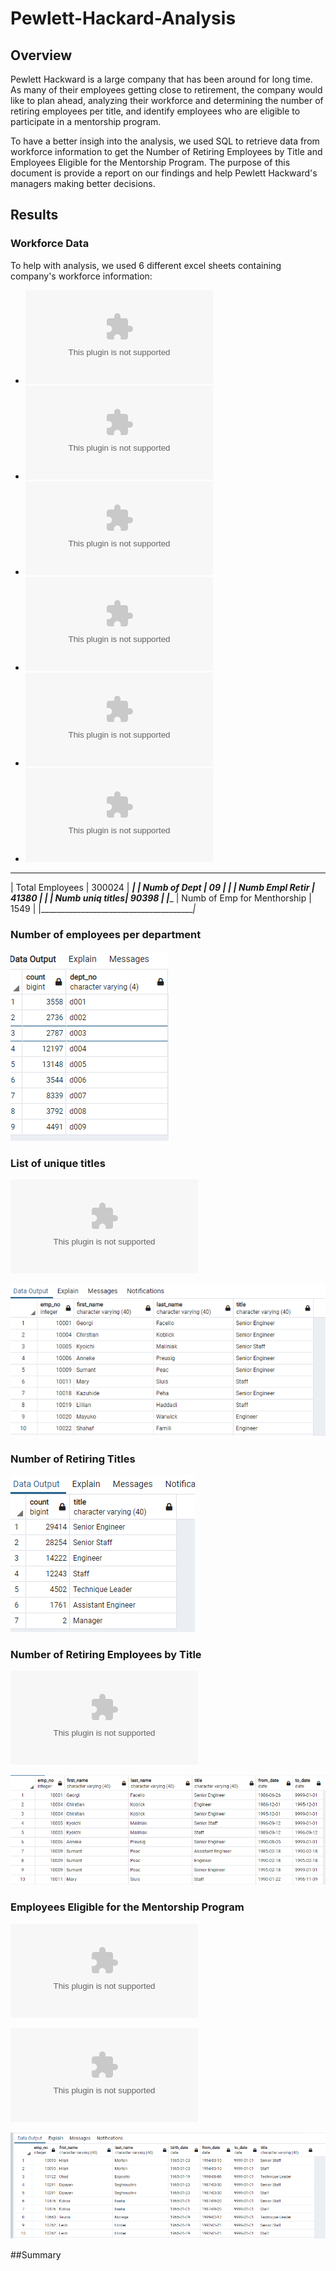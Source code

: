 # Pewlett-Hackard-Analysis

## Overview

Pewlett Hackward is a large company that has been around for long time. As many of their employees getting close to retirement, the company would like to plan ahead, analyzing their workforce and determining the number of retiring employees per title, and identify employees who are eligible to participate in a mentorship program. 

To have a better insigh into the analysis, we used SQL to retrieve data from workforce information  to get the Number of Retiring Employees by Title and Employees Eligible for the Mentorship Program. The purpose of this document is provide a report on our findings and help Pewlett Hackward's managers making better decisions.   

## Results

### Workforce Data

To help with analysis, we used 6 different excel sheets containing company's workforce information:

- ![departments](https://github.com/assaci/Pewlett-Hackard-Analysis/blob/main/Data/departments.csv?raw=true)
- ![dept_emp](https://github.com/assaci/Pewlett-Hackard-Analysis/blob/main/Datadept_emp.csv?raw=true)
- ![dept_manager](https://github.com/assaci/Pewlett-Hackard-Analysis/blob/main/Data/dept_manager.csv?raw=true)
- ![employees](https://github.com/assaci/Pewlett-Hackard-Analysis/blob/main/Data/employees.csv?raw=true)
- ![salaries](https://github.com/assaci/Pewlett-Hackard-Analysis/blob/main/Data/salaries.csv?raw=true)
- ![titles](https://github.com/assaci/Pewlett-Hackard-Analysis/blob/main/Data/titles.csv?raw=true)

_________________________________________
|  Total Employees |  300024            |
________________________________________|_
|  Numb of Dept    |  09                |
________________________________________|
|  Numb Empl Retir |  41380             |
|________________________________________
|  Numb uniq titles|  90398             |
|________________________________________
| Numb of Emp for Menthorship |  1549   |
|_______________________________________|_

### Number of employees per department
![Employees_numb_per_dept](https://github.com/assaci/Pewlett-Hackard-Analysis/blob/main/screenshot/Employees_numb_per_dept.PNG?raw=true)

### List of unique titles

![unique_titles](https://github.com/assaci/Pewlett-Hackard-Analysis/blob/main/screenshot/unique_titles.csv?raw=true)

![unique_titles](https://github.com/assaci/Pewlett-Hackard-Analysis/blob/main/screenshot/unique_titles.PNG?raw=true)

### Number of Retiring Titles

![retiring_titles](https://github.com/assaci/Pewlett-Hackard-Analysis/blob/main/screenshot/retiring_titles.PNG?raw=true)

### Number of Retiring Employees by Title

![retirement_titles](https://github.com/assaci/Pewlett-Hackard-Analysis/blob/main/Data/retirement_titles.csv?raw=true)

![retirement_titles](https://github.com/assaci/Pewlett-Hackard-Analysis/blob/main/screenshot/retirement_titles.PNG?raw=true)


### Employees Eligible for the Mentorship Program

![unique_menthorship](https://github.com/assaci/Pewlett-Hackard-Analysis/blob/main/screenshot/unique_menthorship.csv?raw=true)

![mentorship_eligibilty](https://github.com/assaci/Pewlett-Hackard-Analysis/blob/main/screenshot/mentorship_eligibilty.csv?raw=true)

![mentorship_eligibilty](https://github.com/assaci/Pewlett-Hackard-Analysis/blob/main/screenshot/mentorship_eligibilty.PNG?raw=true)

##Summary 


